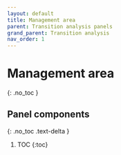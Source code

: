 ```yaml
---
layout: default
title: Management area
parent: Transition analysis panels
grand_parent: Transition analysis
nav_order: 1
---
```


# Management area
{: .no_toc }

## Panel components
{: .no_toc .text-delta }

1. TOC
{:toc}



